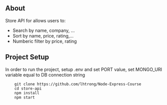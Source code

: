 ## About 
 Store API for allows users to:
+ Search by name, company, ...
+ Sort by name, price, rating,...
+ Numberic filter by price, rating

## Project Setup

In order to run the project, setup .env and set PORT value, set MONGO_URI variable equal to DB connection string
```shell
    git clone https://github.com/lhtrong/Node-Express-Course
    cd store-api
    npm install
    npm start
```

